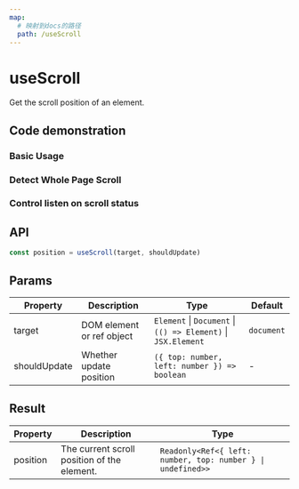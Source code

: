 ```yaml
---
map:
  # 映射到docs的路径
  path: /useScroll
---
```


# useScroll

Get the scroll position of an element.

## Code demonstration

### Basic Usage

<demo src="./demo/demo.vue"
  language="vue"
  title="Basic Usage"
  desc="Try to scroll the box below."> </demo>

### Detect Whole Page Scroll

<demo src="./demo/demo1.vue"
  language="vue"
  title="Listen Page Scroll"
  desc="Try to scroll this webpage."> </demo>

### Control listen on scroll status

<demo src="./demo/demo2.vue"
  language="vue"
  title="Custom update"
  desc="listen on scroll event between 100px ~ 200px in vertical direction"> </demo>

## API

```typescript
const position = useScroll(target, shouldUpdate)
```

## Params

| Property | Description | Type | Default |
| --- | --- | --- | --- |
| target | DOM element or ref object | `Element` \| `Document` \| `(() => Element)` \| `JSX.Element` | `document` |
| shouldUpdate | Whether update position | `({ top: number, left: number }) => boolean` | - |

## Result

| Property | Description | Type |
| --- | --- | --- |
| position | The current scroll position of the element. | `Readonly<Ref<{ left: number, top: number } \| undefined>>` |
